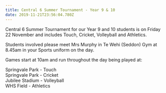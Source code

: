 ```yaml
---
title: Central 6 Summer Tournament - Year 9 & 10
date: 2019-11-21T23:56:04.780Z
---
```

Central 6 Summer Tournament for our Year 9 and 10 students is on Friday 22 November and includes Touch, Cricket, Volleyball and Athletics.

Students involved please meet Mrs Murphy in Te Wehi (Seddon) Gym at 8.45am in your Sports uniform on the day.

Games start at 10am and run throughout the day being played at:

Springvale Park - Touch  
Springvale Park - Cricket  
Jubilee Stadium - Volleyball  
WHS Field - Athletics 

